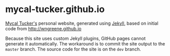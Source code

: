 # mycal-tucker.github.io

[Mycal Tucker's](http://mycal-tucker.github.io) personal website, generated
using [Jekyll](https://jekyllrb.com/), based on initial code from http://wngreene.github.io

Because this site uses custom Jekyll plugins, GitHub pages cannot generate it
automatically. The workaround is to commit the site output to the `master`
branch. The source code for the site is on the `dev` branch.
